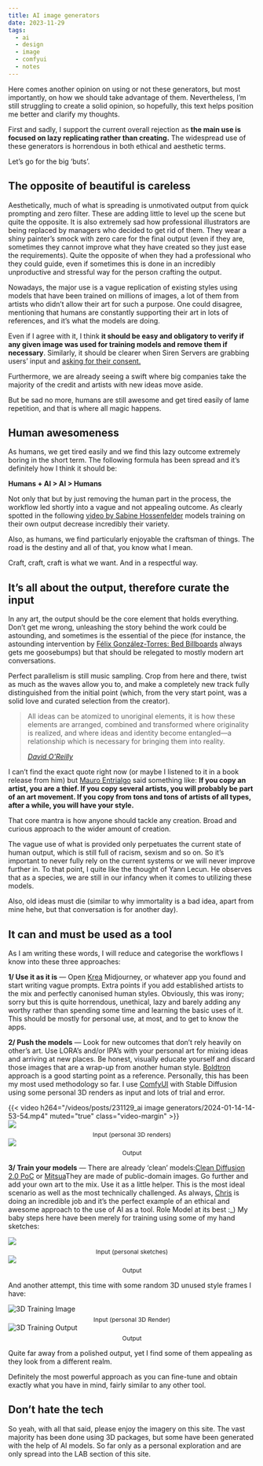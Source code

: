 ```yaml
---
title: AI image generators
date: 2023-11-29
tags:
  - ai
  - design
  - image
  - comfyui
  - notes
---
```


Here comes another opinion on using or not these generators, but most importantly, on how we should take advantage of them. Nevertheless, I’m still struggling to create a solid opinion, so hopefully, this text helps position me better and clarify my thoughts.

First and sadly, I support the current overall rejection as **the main use is focused on lazy replicating rather than creating.** The widespread use of these generators is horrendous in both ethical and aesthetic terms.

Let’s go for the big ‘buts’.

<!-- READ MORE! -->

## The opposite of beautiful is careless

Aesthetically, much of what is spreading is unmotivated output from quick prompting and zero filter. These are adding little to level up the scene but quite the opposite. It is also extremely sad how professional illustrators are being replaced by managers who decided to get rid of them. They wear a shiny painter’s smock with zero care for the final output (even if they are, sometimes they cannot improve what they have created so they just ease the requirements). Quite the opposite of when they had a professional who they could guide, even if sometimes this is done in an incredibly unproductive and stressful way for the person crafting the output.

Nowadays, the major use is a vague replication of existing styles using models that have been trained on millions of images, a lot of them from artists who didn’t allow their art for such a purpose. One could disagree, mentioning that humans are constantly supporting their art in lots of references, and it’s what the models are doing.

Even if I agree with it, I think **it should be easy and obligatory to verify if any given image was used for training models and remove them if necessary**. Similarly, it should be clearer when Siren Servers are grabbing users’ input and [asking for their consent.](https://www.instagram.com/p/C34xFEpqSqK/?igsh=MWY3Zm9uNHRta3AxdQ%3D%3D)

Furthermore, we are already seeing a swift where big companies take the majority of the credit and artists with new ideas move aside.

But be sad no more, humans are still awesome and get tired easily of lame repetition, and that is where all magic happens.

## Human awesomeness

As humans, we get tired easily and we find this lazy outcome extremely boring in the short term. The following formula has been spread and it’s definitely how I think it should be:

**Humans + AI > AI > Humans**

Not only that but by just removing the human part in the process, the workflow led shortly into a vague and not appealing outcome. As clearly spotted in the following [video by Sabine Hossenfelder](https://www.youtube.com/watch?v=NcH7fHtqGYM) models training on their own output decrease incredibly their variety.

Also, as humans, we find particularly enjoyable the craftsman of things. The road is the destiny and all of that, you know what I mean.

Craft, craft, craft is what we want. And in a respectful way.


## It’s all about the output, therefore curate the input

In any art, the output should be the core element that holds everything. Don’t get me wrong, unleashing the story behind the work could be astounding, and sometimes is the essential of the piece (for instance, the astounding intervention by [Félix González-Torres: Bed Billboards](https://publicdelivery.org/gonzalez-torres-beds/) always gets me goosebumps) but that should be relegated to mostly modern art conversations.

Perfect parallelism is still music sampling. Crop from here and there, twist as much as the waves allow you to, and make a completely new track fully distinguished from the initial point (which, from the very start point, was a solid love and curated selection from the creator).

> All ideas can be atomized to unoriginal elements, it is how these elements are arranged, combined and transformed where originality is realized, and where ideas and identity become entangled—a relationship which is necessary for bringing them into reality.
> 
> *[David O'Reilly](https://sub.davidoreilly.com/p/imitation-i)*

I can’t find the exact quote right now (or maybe I listened to it in a book release from him) but [Mauro Entrialgo](https://twitter.com/tyrexito?lang=en) said something like: **If you copy an artist, you are a thief. If you copy several artists, you will probably be part of an art movement. If you copy from tons and tons of artists of all types, after a while, you will have your style.**

That core mantra is how anyone should tackle any creation. Broad and curious approach to the wider amount of creation.

The vague use of what is provided only perpetuates the current state of human output, which is still full of racism, sexism and so on. So it’s important to never fully rely on the current systems or we will never improve further in. To that point, I quite like the thought of Yann Lecun. He observes that as a species, we are still in our infancy when it comes to utilizing these models.

Also, old ideas must die (similar to why immortality is a bad idea, apart from mine hehe, but that conversation is for another day).

## It can and must be used as a tool

As I am writing these words, I will reduce and categorise the workflows I know into these three approaches:

**1/ Use it as it is** — Open [Krea](https://www.krea.ai/home) Midjourney, or whatever app you found and start writing vague prompts. Extra points if you add established artists to the mix and perfectly canonised human styles. Obviously, this was irony; sorry but this is quite horrendous, unethical, lazy and barely adding any worthy rather than spending some time and learning the basic uses of it. This should be mostly for personal use, at most, and to get to know the apps.

**2/ Push the models** — Look for new outcomes that don’t rely heavily on other’s art. Use LORA’s and/or IPA’s with your personal art for mixing ideas and arriving at new places. Be honest, visually educate yourself and discard those images that are a wrap-up from another human style. [Boldtron](https://www.instagram.com/boldtron/?hl=en) approach is a good starting point as a reference. Personally, this has been my most used methodology so far. I use [ComfyUI](https://github.com/comfyanonymous/ComfyUI) with Stable Diffusion using some personal 3D renders as input and lots of trial and error.

<div class="grid-layout">
  <div class="column column-12">
  {{< video h264="/videos/posts/231129_ai image generators/2024-01-14-14-53-54.mp4" muted="true" class="video-margin" >}}
  </div>
  <div class="column column-6">
    <img src="/images/posts/231129_ai_image_generators/Fassbar_007-1024x1280.webp">
    <figcaption style="text-align: center; font-size: 0.875em; margin-top: 0.5em;">Input (personal 3D renders)</figcaption>
  </div>
  <div class="column column-6">
    <img src="/images/posts/231129_ai_image_generators/Blue-Spikes-01.webp">
    <figcaption style="text-align: center; font-size: 0.875em; margin-top: 0.5em;">Output</figcaption>
  </div>
</div>





**3/ Train your models** — There are already ‘clean’ models:[Clean Diffusion 2.0 PoC](https://huggingface.co/aipicasso/clean-diffusion-2-0-poc) or [Mitsua](https://huggingface.co/Mitsua/mitsua-diffusion-one)They are made of public-domain images. Go further and add your own art to the mix. Use it as a little helper. This is the most ideal scenario as well as the most technically challenged. As always, [Chris](https://www.instagram.com/stories/highlights/18194394052224812/) is doing an incredible job and it’s the perfect example of an ethical and awesome approach to the use of AI as a tool. Role Model at its best :_) My baby steps here have been merely for training using some of my hand sketches:


<div class="grid-layout">
  <div class="column column-6">
    <img src="/images/posts/231129_ai_image_generators/Sketches-Training-1024x1024.webp">
    <figcaption style="text-align: center; font-size: 0.875em; margin-top: 0.5em;">Input (personal sketches)</figcaption>
    </div>
  <div class="column column-6">
    <img src="/images/posts/231129_ai_image_generators/Sketches-Training_Output.webp">
    <figcaption style="text-align: center; font-size: 0.875em; margin-top: 0.5em;">Output</figcaption>
  </div>
</div>

And another attempt, this time with some random 3D unused style frames I have:


<div class="grid-layout">
    <div class="column column-6">
        <img src="/images/posts/231129_ai_image_generators/3D-Training-1024x1024.webp" alt="3D Training Image">
        <figcaption style="text-align: center; font-size: 0.875em; margin-top: 0.5em;">Input (personal 3D Render)</figcaption>
    </div>
    <div class="column column-6">
        <img src="/images/posts/231129_ai_image_generators/3D-Training_Output.webp" alt="3D Training Output">
        <figcaption style="text-align: center; font-size: 0.875em; margin-top: 0.5em;">Output</figcaption>
    </div>
</div>


Quite far away from a polished output, yet I find some of them appealing as they look from a different realm.

Definitely the most powerful approach as you can fine-tune and obtain exactly what you have in mind, fairly similar to any other tool.

## Don’t hate the tech

So yeah, with all that said, please enjoy the imagery on this site. The vast majority has been done using 3D packages, but some have been generated with the help of AI models. So far only as a personal exploration and are only spread into the LAB section of this site.
